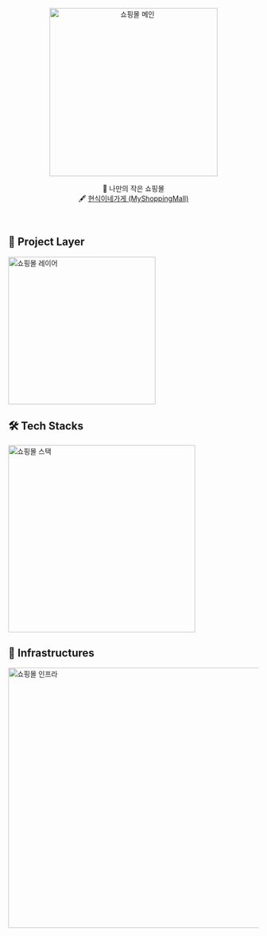 <p align="center">
  <img width="338" alt="쇼핑몰 메인" src="https://user-images.githubusercontent.com/63233168/193443380-78bec114-009d-4371-acec-85193dace562.PNG">
</p>

<div align="center">

 :gift: 나만의 작은 쇼핑몰 <br>
  🖋 [현식이네가게 (MyShoppingMall)](https://github.com/hyun6ik/Spring-MyShoppingMall)

</div>
<br/>

## :office: Project Layer

<img width="296" alt="쇼핑몰 레이어" src="https://user-images.githubusercontent.com/63233168/193446343-f6200aeb-4b96-45c1-b59a-f86a01f5541a.PNG">

## 🛠 Tech Stacks

<img width="376" alt="쇼핑몰 스택" src="https://user-images.githubusercontent.com/63233168/193446200-8ee0109f-c068-41bb-b190-951fcf461ae8.PNG">

## 🔌 Infrastructures

<img width="523" alt="쇼핑몰 인프라" src="https://user-images.githubusercontent.com/63233168/193446237-e207c8f3-6f44-4145-b387-a1ddc7837700.PNG">
